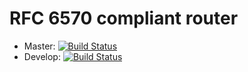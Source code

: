 # RFC 6570 compliant router

* Master: [![Build Status](https://travis-ci.org/elmerbulthuis/uri-template.png?branch=master)](https://travis-ci.org/elmerbulthuis/uri-template)
* Develop: [![Build Status](https://travis-ci.org/elmerbulthuis/uri-template.png?branch=develop)](https://travis-ci.org/elmerbulthuis/uri-template)

